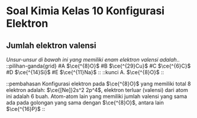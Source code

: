 # Soal Kimia Kelas 10 Konfigurasi Elektron
## Jumlah elektron valensi
_Unsur-unsur di bawah ini yang memiliki enam elektron valensi adalah.._
::pilihan-ganda{grid}
#A
$\ce{^{8}O}$
#B
$\ce{^{29}Cu}$
#C
$\ce{^{6}C}$
#D
$\ce{^{14}Si}$
#E
$\ce{^{11}Na}$
::
::kunci
   A. $\ce{^{8}O}$
::

::pembahasan
Konfigurasi elektron pada $\ce{^{8}O}$ yang memiliki total 8 elektron adalah: $\ce{[Ne]}2s^2 2p^4$, elektron terluar (valensi) dari atom ini adalah 6 buah. Atom-atom lain yang memiliki jumlah valensi yang sama ada pada golongan yang sama dengan $\ce{^{8}O}$, antara lain $\ce{^{16}P}$
::
